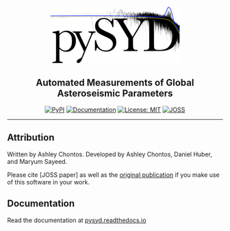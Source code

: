 <div align="center">
<img src="docs/figures/pysyd_logo_inv.png" width="60%">

## **Automated Measurements of Global Asteroseismic Parameters**

[![PyPI](https://badge.fury.io/py/pysyd.svg)](https://badge.fury.io/py/pysyd)
[![Documentation](https://readthedocs.org/projects/pysyd/badge/?version=latest)](https://pysyd.readthedocs.io/en/latest/?badge=latest)
[![License: MIT](https://img.shields.io/badge/License-MIT-orange.svg)](https://opensource.org/licenses/MIT)
[![JOSS](https://joss.theoj.org/papers/6465a9dd3141c207175f200c7f891f1e/status.svg)](https://joss.theoj.org/papers/6465a9dd3141c207175f200c7f891f1e)

</div>

--------------------------------------------------------------------------------

## Attribution

Written by Ashley Chontos. Developed by Ashley Chontos, Daniel Huber, and Maryum Sayeed. 

Please cite [JOSS paper] as well as the [original publication](https://ui.adsabs.harvard.edu/abs/2009CoAst.160...74H/abstract) if you make use of this software in your work.

## Documentation

Read the documentation at [pysyd.readthedocs.io](https://pysyd.readthedocs.io)

